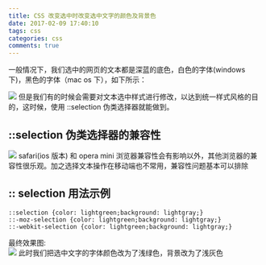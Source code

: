 ```yaml
---
title: CSS 改变选中时改变选中文字的颜色及背景色
date: 2017-02-09 17:40:10
tags: css
categories: css
comments: true
---
```

一般情况下，我们选中的网页的文本都是深蓝的底色，白色的字体(windows 下)，黑色的字体（mac os 下），如下所示：  
<!--more--> 
![](//img.shenyujie.cc/2017-2-9-selection-normals.png)
但是我们有的时候会需要对文本选中样式进行修改，以达到统一样式风格的目的，这时候，使用 ::selection 伪类选择器就能做到。  

## ::selection 伪类选择器的兼容性  
![](//img.shenyujie.cc/2017-2-9-selection-compatity.png)
safari(ios 版本) 和 opera mini 浏览器兼容性会有影响以外，其他浏览器的兼容性很乐观。加之选择文本操作在移动端也不常用，兼容性问题基本可以排除  

## :: selection 用法示例  

```
::selection {color: lightgreen;background: lightgray;}
::-moz-selection {color: lightgreen;background: lightgray;}
::-webkit-selection {color: lightgreen;background: lightgray;}
```

最终效果图:  
![](//img.shenyujie.cc/2017-2-9-used-selection.png)
此时我们把选中文字的字体颜色改为了浅绿色，背景改为了浅灰色
